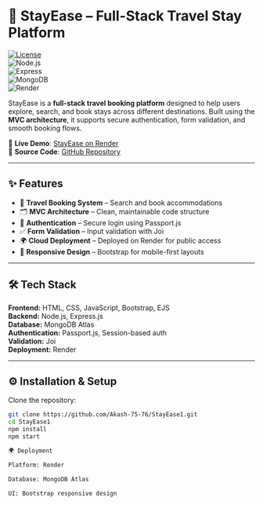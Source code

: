 # 🧳 StayEase – Full-Stack Travel Stay Platform  

[![License](https://img.shields.io/badge/License-MIT-green)](./LICENSE)  
![Node.js](https://img.shields.io/badge/Backend-Node.js-green)  
![Express](https://img.shields.io/badge/Framework-Express.js-lightgrey)  
![MongoDB](https://img.shields.io/badge/Database-MongoDB-brightgreen)  
![Render](https://img.shields.io/badge/Deployed%20On-Render-blue)  

StayEase is a **full-stack travel booking platform** designed to help users explore, search, and book stays across different destinations. Built using the **MVC architecture**, it supports secure authentication, form validation, and smooth booking flows.  

🔗 **Live Demo**: [StayEase on Render](https://wanderlust1-hsm4.onrender.com/)  
📂 **Source Code**: [GitHub Repository](https://github.com/prajvl/StayEase)  

---

## ✨ Features  

- 🏨 **Travel Booking System** – Search and book accommodations  
- 🗂️ **MVC Architecture** – Clean, maintainable code structure  
- 🔐 **Authentication** – Secure login using Passport.js  
- ✅ **Form Validation** – Input validation with Joi  
- 🌍 **Cloud Deployment** – Deployed on Render for public access  
- 📱 **Responsive Design** – Bootstrap for mobile-first layouts  

---

## 🛠️ Tech Stack  

**Frontend:** HTML, CSS, JavaScript, Bootstrap, EJS  
**Backend:** Node.js, Express.js  
**Database:** MongoDB Atlas  
**Authentication:** Passport.js, Session-based auth  
**Validation:** Joi  
**Deployment:** Render  

---

## ⚙️ Installation & Setup  

Clone the repository:  

```bash
git clone https://github.com/Akash-75-76/StayEase1.git
cd StayEase1
npm install
npm start

🌍 Deployment

Platform: Render

Database: MongoDB Atlas

UI: Bootstrap responsive design

